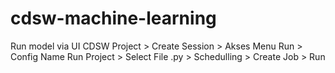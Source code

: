 # cdsw-machine-learning
Run model via UI CDSW
Project > Create Session > Akses Menu Run >
Config Name Run Project > Select File .py > Schedulling > Create Job > Run
